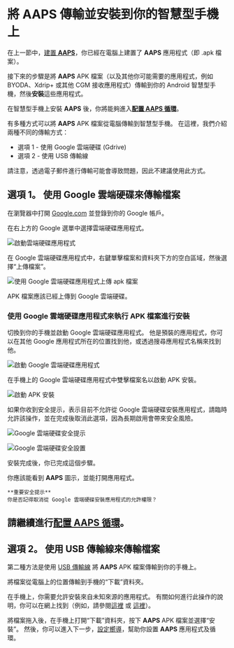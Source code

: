 # 將 **AAPS** 傳輸並安裝到你的智慧型手機上

在上一節中，[建置 **AAPS**](../building-AAPS.md)，你已經在電腦上建置了 **AAPS** 應用程式（即 .apk 檔案）。

接下來的步驟是將 **AAPS** APK 檔案（以及其他你可能需要的應用程式，例如 BYODA、Xdrip+ 或其他 CGM 接收應用程式）傳輸到你的 Android 智慧型手機，然後**安裝**這些應用程式。

在智慧型手機上安裝 **AAPS** 後，你將能夠進入[**配置 AAPS 循環**](configuring-the-AAPS-loop.md)。

有多種方式可以將 **AAPS** APK 檔案從電腦傳輸到智慧型手機。 在這裡，我們介紹兩種不同的傳輸方式：

- 選項 1 - 使用 Google 雲端硬碟 (Gdrive)
- 選項 2 - 使用 USB 傳輸線

請注意，透過電子郵件進行傳輸可能會導致問題，因此不建議使用此方式。

## 選項 1。 使用 Google 雲端硬碟來傳輸檔案

在瀏覽器中打開 [Google.com](https://www.google.com/) 並登錄到你的 Google 帳戶。

在右上方的 Google 選單中選擇雲端硬碟應用程式。

![啟動雲端硬碟應用程式](../images/GoogleDriveInWebbrowser.png)

在 Google 雲端硬碟應用程式中，右鍵單擊檔案和資料夾下方的空白區域，然後選擇“上傳檔案”。

![使用 Google 雲端硬碟應用程式上傳 apk 檔案](../images/GoogleDriveUploadFile.png)

APK 檔案應該已經上傳到 Google 雲端硬碟。

### 使用 Google 雲端硬碟應用程式來執行 APK 檔案進行安裝

切換到你的手機並啟動 Google 雲端硬碟應用程式。 他是預裝的應用程式，你可以在其他 Google 應用程式所在的位置找到他，或透過搜尋應用程式名稱來找到他。

![啟動 Google 雲端硬碟應用程式](../images/GoogleDriveMobileAPPLaunch.png)

在手機上的 Google 雲端硬碟應用程式中雙擊檔案名以啟動 APK 安裝。

![啟動 APK 安裝](../images/GoogleDriveMobileUploadedAPK.png)

如果你收到安全提示，表示目前不允許從 Google 雲端硬碟安裝應用程式，請臨時允許該操作，並在完成後取消此選項，因為長期啟用會帶來安全風險。

![Google 雲端硬碟安全提示](../images/GoogleDriveMobileMissingSecuritySetting.png)

![Google 雲端硬碟安全設置](../images/GoogleDriveMobileSettingSecuritySetting.png)

安裝完成後，你已完成這個步驟。

你應該能看到 **AAPS** 圖示，並能打開應用程式。

```{warning}
**重要安全提示**
你是否記得取消從 Google 雲端硬碟安裝應用程式的允許權限？
```

## 請繼續進行[配置 AAPS 循環](../Installing-AndroidAPS/setup-wizard.md)。

## 選項 2。 使用 USB 傳輸線來傳輸檔案

第二種方法是使用 [USB 傳輸線](https://support.google.com/android/answer/9064445?hl=en) 將 **AAPS** APK 檔案傳輸到你的手機上。

將檔案從電腦上的位置傳輸到手機的“下載”資料夾。

在手機上，你需要允許安裝來自未知來源的應用程式。 有關如何進行此操作的說明，你可以在網上找到（例如，請參閱[這裡](https://www.expressvpn.com/de/support/vpn-setup/enable-apk-installs-android/) 或 [這裡](https://www.androidcentral.com/unknown-sources)）。

將檔案拖入後，在手機上打開“下載”資料夾，按下 **AAPS** APK 檔案並選擇“安裝”。 然後，你可以進入下一步，[設定嚮導](../Installing-AndroidAPS/setup-wizard.md)，幫助你設置 **AAPS** 應用程式及循環。
